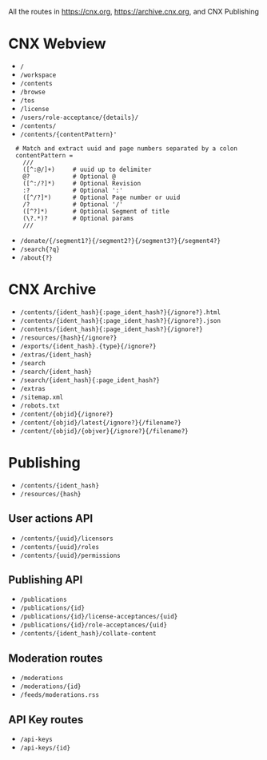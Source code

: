 All the routes in https://cnx.org, https://archive.cnx.org, and CNX Publishing

# CNX Webview

- `/`
- `/workspace`
- `/contents`
- `/browse`
- `/tos`
- `/license`
- `/users/role-acceptance/{details}/`
- `/contents/`
- `/contents/{contentPattern}'`
```
  # Match and extract uuid and page numbers separated by a colon
  contentPattern =
    ///
    ([^:@/]+)     # uuid up to delimiter
    @?            # Optional @
    ([^:/?]*)     # Optional Revision
    :?            # Optional ':'
    ([^/?]*)      # Optional Page number or uuid
    /?            # Optional '/'
    ([^?]*)       # Optional Segment of title
    (\?.*)?       # Optional params
    ///
```


- `/donate/{/segment1?}{/segment2?}{/segment3?}{/segment4?}`
- `/search{?q}`
- `/about{?}`


# CNX Archive

- `/contents/{ident_hash}{:page_ident_hash?}{/ignore?}.html`
- `/contents/{ident_hash}{:page_ident_hash?}{/ignore?}.json`
- `/contents/{ident_hash}{:page_ident_hash?}{/ignore?}`
- `/resources/{hash}{/ignore?}`
- `/exports/{ident_hash}.{type}{/ignore?}`
- `/extras/{ident_hash}`
- `/search`
- `/search/{ident_hash}`
- `/search/{ident_hash}{:page_ident_hash?}`
- `/extras`
- `/sitemap.xml`
- `/robots.txt`
- `/content/{objid}{/ignore?}`
- `/content/{objid}/latest{/ignore?}{/filename?}`
- `/content/{objid}/{objver}{/ignore?}{/filename?}`


# Publishing

- `/contents/{ident_hash}`
- `/resources/{hash}`

## User actions API
- `/contents/{uuid}/licensors`
- `/contents/{uuid}/roles`
- `/contents/{uuid}/permissions`

## Publishing API
- `/publications`
- `/publications/{id}`
- `/publications/{id}/license-acceptances/{uid}`
- `/publications/{id}/role-acceptances/{uid}`
- `/contents/{ident_hash}/collate-content`

## Moderation routes
- `/moderations`
- `/moderations/{id}`
- `/feeds/moderations.rss`

## API Key routes
- `/api-keys`
- `/api-keys/{id}`
